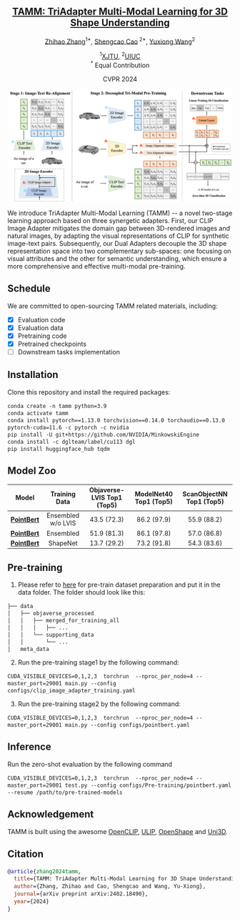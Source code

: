 <div align='center'>

<h2><a href="https://alanzhangcs.github.io/tamm-page/">TAMM: TriAdapter Multi-Modal Learning for 3D Shape Understanding</a></h2>

[Zhihao Zhang](https://alanzhangcs.github.io/)<sup>1*</sup>, [Shengcao Cao](https://shengcao.netlify.app/)<sup>
2*</sup>, [Yuxiong Wang](https://yxw.web.illinois.edu/)<sup>2</sup>

<sup>1</sup>[XJTU](https://www.xjtu.edu.cn/), <sup>2</sup>[UIUC](https://illinois.edu/) <br><sup>*</sup> Equal
Contribution

CVPR 2024
</div>

<p align="center">
    <img src="assets/model.png" alt="overview" width="800" />
</p>

We introduce TriAdapter Multi-Modal Learning (TAMM) -- a novel two-stage learning approach based on three synergetic
adapters. First, our CLIP Image Adapter mitigates the domain gap between 3D-rendered images and natural images, by
adapting the visual representations of CLIP for synthetic image-text pairs. Subsequently, our Dual Adapters decouple the
3D shape representation space into two complementary sub-spaces: one focusing on visual attributes and the other for
semantic understanding, which ensure a more comprehensive and effective multi-modal pre-training.

## Schedule

We are committed to open-sourcing TAMM related materials, including:


- [x] Evaluation code
- [x] Evaluation data
- [x] Pretraining code
- [x] Pretrained checkpoints
- [ ] Downstream tasks implementation
## Installation

Clone this repository and install the required packages:

```
conda create -n tamm python=3.9
conda activate tamm
conda install pytorch==1.13.0 torchvision==0.14.0 torchaudio==0.13.0 pytorch-cuda=11.6 -c pytorch -c nvidia
pip install -U git+https://github.com/NVIDIA/MinkowskiEngine
conda install -c dglteam/label/cu113 dgl
pip install huggingface_hub tqdm
```

## Model Zoo

|                                             Model                                              |   Training Data    | Objaverse-LVIS Top1 (Top5) | ModelNet40 Top1 (Top5) | ScanObjectNN Top1 (Top5) |
|:----------------------------------------------------------------------------------------------:|:------------------:|:--------------------------:|:----------------------:|:------------------------:|
| [**PointBert**](https://huggingface.co/zhihao406/tamm-models/blob/main/tamm_pointbert_no_lvis.pt) | Ensembled w/o LVIS |        43.5 (72.3)         |      86.2 (97.9)       |       55.9 (88.2)        | 
|      [**PointBert**](https://huggingface.co/zhihao406/tamm-models/blob/main/tamm_pointbert_ensemble.pt)      |     Ensembled      |        51.9 (81.3)         |      86.1 (97.8)       |       57.0 (86.8)        | 
|  [**PointBert**](https://huggingface.co/zhihao406/tamm-models/blob/main/tamm_pointbert_shapenet.pt)  |      ShapeNet      |        13.7 (29.2)         |      73.2 (91.8)       |       54.3 (83.6)        | 


## Pre-training

1. Please refer to [here](https://github.com/Colin97/OpenShape_code) for pre-train dataset preparation and put it in the data folder. The folder should look like this:
```
├── data
│   ├── objaverse_processed
│   │   ├── merged_for_training_all
│   │   │   ├── ...
│   │   └── supporting_data
│   │       └── ...
│   meta_data
```

2. Run the pre-training stage1 by the following command:

```
CUDA_VISIBLE_DEVICES=0,1,2,3  torchrun  --nproc_per_node=4 --master_port=29001 main.py --config configs/clip_image_adapter_training.yaml
```

3. Run the pre-training stage2 by the following command:

```
CUDA_VISIBLE_DEVICES=0,1,2,3  torchrun  --nproc_per_node=4 --master_port=29001 main.py --config configs/pointbert.yaml
```

## Inference
Run the zero-shot evaluation by the following command

```
CUDA_VISIBLE_DEVICES=0,1,2,3  torchrun  --nproc_per_node=4 --master_port=29001 test.py --config configs/Pre-training/pointbert.yaml --resume /path/to/pre-trained-models
```

## Acknowledgement

TAMM is built using the
awesome  [OpenCLIP](https://github.com/mlfoundations/open_clip), [ULIP](https://github.com/salesforce/ULIP), [OpenShape](https://github.com/Colin97/OpenShape_code) and [Uni3D](https://github.com/baaivision/Uni3D). 


## Citation
```bib
@article{zhang2024tamm,
  title={TAMM: TriAdapter Multi-Modal Learning for 3D Shape Understanding},
  author={Zhang, Zhihao and Cao, Shengcao and Wang, Yu-Xiong},
  journal={arXiv preprint arXiv:2402.18490},
  year={2024}
}
```





